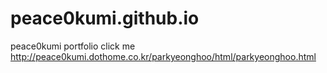 # peace0kumi.github.io
peace0kumi portfolio click me<br/>
http://peace0kumi.dothome.co.kr/parkyeonghoo/html/parkyeonghoo.html
